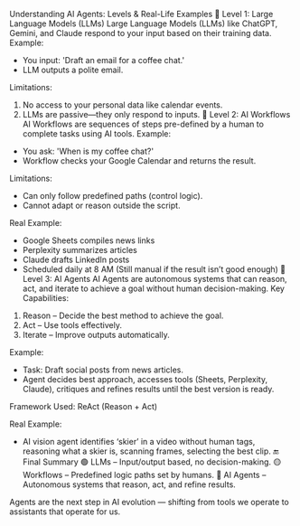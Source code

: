 Understanding AI Agents: Levels & Real-Life Examples
🔹 Level 1: Large Language Models (LLMs)
Large Language Models (LLMs) like ChatGPT, Gemini, and Claude respond to your input based on their training data.
Example:
- You input: 'Draft an email for a coffee chat.'
- LLM outputs a polite email.

Limitations:
1. No access to your personal data like calendar events.
2. LLMs are passive—they only respond to inputs.
🔹 Level 2: AI Workflows
AI Workflows are sequences of steps pre-defined by a human to complete tasks using AI tools.
Example:
- You ask: 'When is my coffee chat?'
- Workflow checks your Google Calendar and returns the result.

Limitations:
- Can only follow predefined paths (control logic).
- Cannot adapt or reason outside the script.

Real Example:
- Google Sheets compiles news links
- Perplexity summarizes articles
- Claude drafts LinkedIn posts
- Scheduled daily at 8 AM
(Still manual if the result isn’t good enough)
🔹 Level 3: AI Agents
AI Agents are autonomous systems that can reason, act, and iterate to achieve a goal without human decision-making.
Key Capabilities:
1. Reason – Decide the best method to achieve the goal.
2. Act – Use tools effectively.
3. Iterate – Improve outputs automatically.

Example:
- Task: Draft social posts from news articles.
- Agent decides best approach, accesses tools (Sheets, Perplexity, Claude), critiques and refines results until the best version is ready.

Framework Used: ReAct (Reason + Act)

Real Example:
- AI vision agent identifies ‘skier’ in a video without human tags, reasoning what a skier is, scanning frames, selecting the best clip.
🔚 Final Summary
🟢 LLMs – Input/output based, no decision-making.
🟡 Workflows – Predefined logic paths set by humans.
🔴 AI Agents – Autonomous systems that reason, act, and refine results.

Agents are the next step in AI evolution — shifting from tools we operate to assistants that operate for us.
